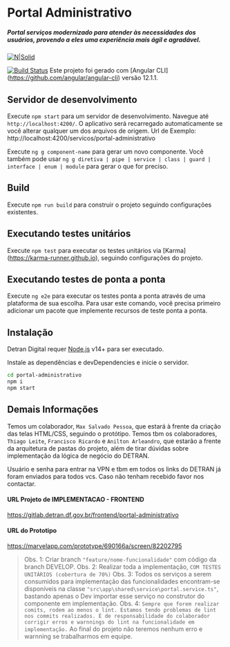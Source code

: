 # Portal Administrativo

##### Portal serviços modernizado para atender às necessidades dos usuários, provendo a eles uma experiência mais ágil e agradável.

[![N|Solid](https://cldup.com/dTxpPi9lDf.thumb.png)](https://nodesource.com/products/nsolid)

[![Build Status](https://travis-ci.org/joemccann/dillinger.svg?branch=master)](https://travis-ci.org/joemccann/dillinger)
Este projeto foi gerado com [Angular CLI] (https://github.com/angular/angular-cli) versão 12.1.1.

## Servidor de desenvolvimento

Execute `npm start` para um servidor de desenvolvimento. Navegue até `http://localhost:4200/`.
O aplicativo será recarregado automaticamente se você alterar qualquer um dos arquivos de origem.
Url de Exemplo: http://localhost:4200/servicos/portal-administrativo

Execute `ng g component-name` para gerar um novo componente. Você também pode usar `ng g diretiva | pipe | service | class | guard | interface | enum | module` para gerar o que for preciso.

## Build

Execute `npm run build` para construir o projeto seguindo configurações existentes.

## Executando testes unitários

Execute `npm test` para executar os testes unitários via [Karma] (https://karma-runner.github.io), seguindo configurações do projeto.

## Executando testes de ponta a ponta

Execute `ng e2e` para executar os testes ponta a ponta através de uma plataforma de sua escolha. Para usar este comando, você precisa primeiro adicionar um pacote que implemente recursos de teste ponta a ponta.

## Instalação

Detran Digital requer [Node.js](https://nodejs.org/) v14+ para ser executado.

Instale as dependências e devDependencies e inicie o servidor.

```sh
cd portal-administrativo
npm i
npm start
```

## Demais Informações

Temos um colaborador, `Max Salvado Pessoa`, que estará à frente da criação das telas HTML/CSS, seguindo o protótipo.
Temos tbm os colaboradores, `Thiago Leite`, `Francisco Ricardo` e `Anilton Arleandro`, que estarão a frente da arquitetura de pastas do projeto, além de tirar dúvidas sobre implementação da lógica de negócio do DETRAN.

Usuário e senha para entrar na VPN e tbm em todos os links do DETRAN já foram enviados para todos vcs. Caso não tenham recebido favor nos contactar.

#### URL Projeto de IMPLEMENTACAO - FRONTEND

https://gitlab.detran.df.gov.br/frontend/portal-administrativo

#### URL do Prototipo

https://marvelapp.com/prototype/690166a/screen/82202795

> Obs. 1: Criar branch `"feature/nome-funcionalidade"` com código da branch DEVELOP.
> Obs. 2: Realizar toda a implementação, `COM TESTES UNITÁRIOS (cobertura de 70%)`
> Obs. 3: Todos os serviços a serem consumidos para implementação das funcionalidades encontram-se disponíveis na classe `"src\app\shared\service\portal.service.ts"`, bastando apenas o Dev importar esse serviço no construtor do componente em implementação.
> Obs. 4: `Sempre que forem realizar comits, rodem ao menos o lint. Estamos tendo problemas de lint nos commits realizados. É de responsabilidade do colaborador corrigir erros e warnnings do lint na funcionalidade em implementação.` Ao final do projeto não teremos nenhum erro e warnning se trabalharmos em equipe.

